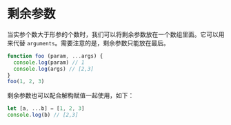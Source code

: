 # 剩余参数

当实参个数大于形参的个数时，我们可以将剩余参数放在一个数组里面。它可以用来代替 `arguments`。需要注意的是，剩余参数只能放在最后。

```js
function foo (param, ...args) {
  console.log(param) // 1
  console.log(args) // [2,3]
}
foo(1, 2, 3)
```

剩余参数也可以配合解构赋值一起使用，如下：

```js
let [a, ...b] = [1, 2, 3]
console.log(b) // [2,3]
```
